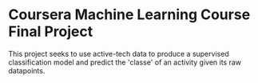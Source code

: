 # Coursera Machine Learning Course Final Project

This project seeks to use active-tech data to produce a supervised classification model and predict the 'classe' of an activity given its raw datapoints.
